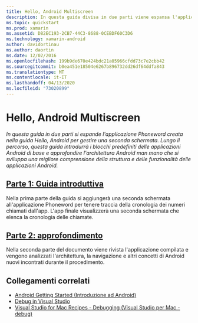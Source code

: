 ```yaml
---
title: Hello, Android Multiscreen
description: In questa guida divisa in due parti viene espansa l'applicazione Phoneword creata nella guida Hello, Android, in modo da gestire una seconda schermata. La guida introduce i blocchi predefiniti di base dell'applicazione e un'analisi più approfondita dell'architettura Android a mano a mano che si comprende meglio la struttura e la funzionalità delle applicazioni.
ms.topic: quickstart
ms.prod: xamarin
ms.assetid: D82EC193-2CB7-44C3-8688-0CEBDF60C3D6
ms.technology: xamarin-android
author: davidortinau
ms.author: daortin
ms.date: 12/02/2016
ms.openlocfilehash: 199b9de670e424bdc21a05966cfdd73c7e2cbb42
ms.sourcegitcommit: b0ea451e18504e6267b896732dd26df64ddfa843
ms.translationtype: MT
ms.contentlocale: it-IT
ms.lasthandoff: 04/13/2020
ms.locfileid: "73020899"
---
```

# <a name="hello-android-multiscreen"></a>Hello, Android Multiscreen

_In questa guida in due parti si espande l'applicazione Phoneword creata nella guida Hello, Android per gestire una seconda schermata. Lungo il percorso, questa guida introdurrà i blocchi predefiniti delle applicazioni Android di base e approfondire l'architettura Android man mano che si sviluppa una migliore comprensione della struttura e delle funzionalità delle applicazioni Android._

## <a name="part-1-quickstart"></a>[Parte 1: Guida introduttiva](~/android/get-started/hello-android-multiscreen/hello-android-multiscreen-quickstart.md)

Nella prima parte della guida si aggiungerà una seconda schermata all'applicazione Phoneword per tenere traccia della cronologia dei numeri chiamati dall'app. L'app finale visualizzerà una seconda schermata che elenca la cronologia delle chiamate.

## <a name="part-2-deep-dive"></a>[Parte 2: approfondimento](~/android/get-started/hello-android-multiscreen/hello-android-multiscreen-deepdive.md)

Nella seconda parte del documento viene rivista l'applicazione compilata e vengono analizzati l'architettura, la navigazione e altri concetti di Android nuovi incontrati durante il procedimento.

## <a name="related-links"></a>Collegamenti correlati

- [Android Getting Started (Introduzione ad Android)](https://developer.android.com/training/index.html)
- [Debug in Visual Studio](https://docs.microsoft.com/visualstudio/debugger/)
- [Visual Studio for Mac Recipes - Debugging (Visual Studio per Mac - debug)](https://github.com/xamarin/recipes/tree/master/Recipes/cross-platform/ide/debugging)
